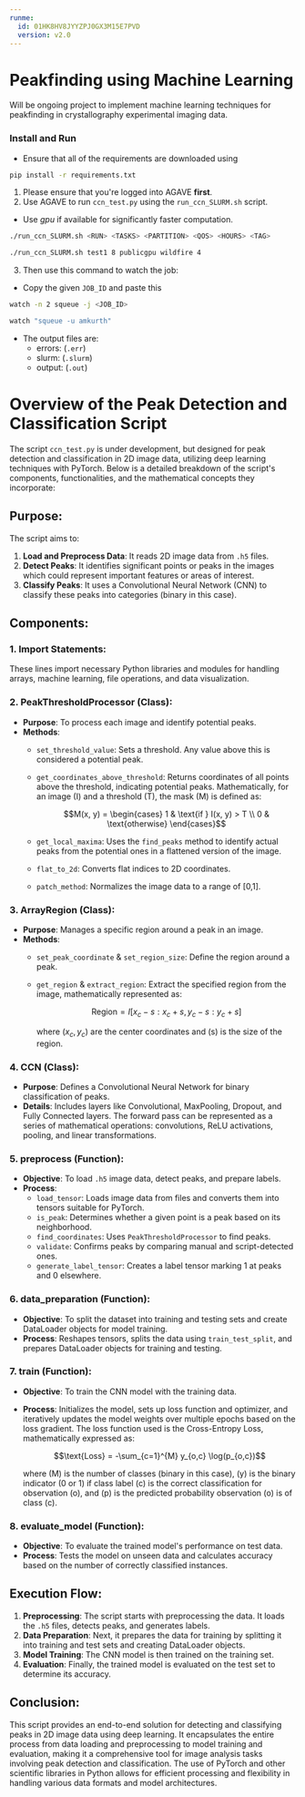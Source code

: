 ```yaml
---
runme:
  id: 01HK8HV8JYYZPJ0GX3M15E7PVD
  version: v2.0
---
```


# Peakfinding using Machine Learning

Will be ongoing project to implement machine learning techniques for peakfinding in crystallography experimental imaging data.

### Install and Run

- Ensure that all of the requirements are downloaded using

```bash {"id":"01HKAN88JS7KRAF93Y0GSMWXGX"}
pip install -r requirements.txt
```

1. Please ensure that you're logged into AGAVE **first**.
2. Use AGAVE to run `ccn_test.py` using the `run_ccn_SLURM.sh` script.

- Use *gpu* if available for significantly faster computation.

```bash {"id":"01HK8P6S3V98JZJ0QETSV5B8R9"}
./run_ccn_SLURM.sh <RUN> <TASKS> <PARTITION> <QOS> <HOURS> <TAG>

./run_ccn_SLURM.sh test1 8 publicgpu wildfire 4 
```

3. Then use this command to watch the job:

- Copy the given `JOB_ID` and paste this

```bash {"id":"01HK8P6S45CBZZ0915DE6Y303F"}
watch -n 2 squeue -j <JOB_ID>

watch "squeue -u amkurth"
```

- The output files are:
   - errors: (`.err`)
   - slurm: (`.slurm`)
   - output: (`.out`)

# Overview of the Peak Detection and Classification Script

The script `ccn_test.py` is under development, but designed for peak detection and classification in 2D image data, utilizing deep learning techniques with PyTorch. Below is a detailed breakdown of the script's components, functionalities, and the mathematical concepts they incorporate:

## Purpose:
The script aims to:
1. **Load and Preprocess Data**: It reads 2D image data from `.h5` files.
2. **Detect Peaks**: It identifies significant points or peaks in the images which could represent important features or areas of interest.
3. **Classify Peaks**: It uses a Convolutional Neural Network (CNN) to classify these peaks into categories (binary in this case).

## Components:

### 1. Import Statements:
These lines import necessary Python libraries and modules for handling arrays, machine learning, file operations, and data visualization.

### 2. PeakThresholdProcessor (Class):
- **Purpose**: To process each image and identify potential peaks.
- **Methods**:
    - `set_threshold_value`: Sets a threshold. Any value above this is considered a potential peak.
    - `get_coordinates_above_threshold`: Returns coordinates of all points above the threshold, indicating potential peaks. Mathematically, for an image \(I\) and a threshold \(T\), the mask \(M\) is defined as:
  
      $$M(x, y) = \begin{cases} 
      1 & \text{if } I(x, y) > T \\
      0 & \text{otherwise}
      \end{cases}$$

    - `get_local_maxima`: Uses the `find_peaks` method to identify actual peaks from the potential ones in a flattened version of the image.
    - `flat_to_2d`: Converts flat indices to 2D coordinates.
    - `patch_method`: Normalizes the image data to a range of [0,1].

### 3. ArrayRegion (Class):
- **Purpose**: Manages a specific region around a peak in an image.
- **Methods**:
    - `set_peak_coordinate` & `set_region_size`: Define the region around a peak.
    - `get_region` & `extract_region`: Extract the specified region from the image, mathematically represented as:

      $$\text{Region} = I[x_c-s:x_c+s, y_c-s:y_c+s]$$
      
      where $(x_c, y_c)$ are the center coordinates and \(s\) is the size of the region.

### 4. CCN (Class):
- **Purpose**: Defines a Convolutional Neural Network for binary classification of peaks.
- **Details**: Includes layers like Convolutional, MaxPooling, Dropout, and Fully Connected layers. The forward pass can be represented as a series of mathematical operations: convolutions, ReLU activations, pooling, and linear transformations.

### 5. preprocess (Function):
- **Objective**: To load `.h5` image data, detect peaks, and prepare labels.
- **Process**:
    - `load_tensor`: Loads image data from files and converts them into tensors suitable for PyTorch.
    - `is_peak`: Determines whether a given point is a peak based on its neighborhood.
    - `find_coordinates`: Uses `PeakThresholdProcessor` to find peaks.
    - `validate`: Confirms peaks by comparing manual and script-detected ones.
    - `generate_label_tensor`: Creates a label tensor marking 1 at peaks and 0 elsewhere.

### 6. data_preparation (Function):
- **Objective**: To split the dataset into training and testing sets and create DataLoader objects for model training.
- **Process**: Reshapes tensors, splits the data using `train_test_split`, and prepares DataLoader objects for training and testing.

### 7. train (Function):
- **Objective**: To train the CNN model with the training data.
- **Process**: Initializes the model, sets up loss function and optimizer, and iteratively updates the model weights over multiple epochs based on the loss gradient. The loss function used is the Cross-Entropy Loss, mathematically expressed as:

  $$\text{Loss} = -\sum_{c=1}^{M} y_{o,c} \log(p_{o,c})$$
  
  where \(M\) is the number of classes (binary in this case), \(y\) is the binary indicator (0 or 1) if class label \(c\) is the correct classification for observation \(o\), and \(p\) is the predicted probability observation \(o\) is of class \(c\).

### 8. evaluate_model (Function):
- **Objective**: To evaluate the trained model's performance on test data.
- **Process**: Tests the model on unseen data and calculates accuracy based on the number of correctly classified instances.

## Execution Flow:
1. **Preprocessing**: The script starts with preprocessing the data. It loads the `.h5` files, detects peaks, and generates labels.
2. **Data Preparation**: Next, it prepares the data for training by splitting it into training and test sets and creating DataLoader objects.
3. **Model Training**: The CNN model is then trained on the training set.
4. **Evaluation**: Finally, the trained model is evaluated on the test set to determine its accuracy.

## Conclusion:
This script provides an end-to-end solution for detecting and classifying peaks in 2D image data using deep learning. It encapsulates the entire process from data loading and preprocessing to model training and evaluation, making it a comprehensive tool for image analysis tasks involving peak detection and classification. The use of PyTorch and other scientific libraries in Python allows for efficient processing and flexibility in handling various data formats and model architectures.
